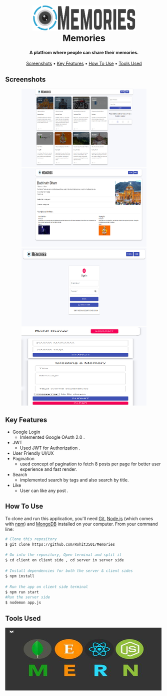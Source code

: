
<h1 align="center">
  <br>
  <a href=""><img src="https://raw.githubusercontent.com/Rohit3501/Memories/main/MemoriesScr/memories-Logo.png" alt="memories" height="80" width="80" ><img src="https://raw.githubusercontent.com/Rohit3501/Memories/main/MemoriesScr/memories-Text.png" alt="memories" height="80" width="250" ></a>
  <br>
  Memories
  <br>
</h1>

<h4 align="center">A platfrom where people can share their memories.</h4>

<p align="center">
</p>

<p align="center">
  <a href="#Screenshots">Screenshots</a> •
  <a href="#key-features">Key Features</a> •
  <a href="#how-to-use">How To Use</a> •
  <a href="#Tools-Used">Tools Used</a>  
</p>


## Screenshots

<p align="center">
<img src="https://raw.githubusercontent.com/Rohit3501/Memories/main/MemoriesScr/MemoriesScr1.png" alt="project" height="250" width="400" >
  <img src="https://raw.githubusercontent.com/Rohit3501/Memories/main/MemoriesScr/MemoriesScr2.png" alt="project" height="250" width="400" >
  <img src="https://raw.githubusercontent.com/Rohit3501/Memories/main/MemoriesScr/MemoriesScr3.png" alt="project" height="250" width="400" >
  <img src="https://raw.githubusercontent.com/Rohit3501/Memories/main/MemoriesScr/MemoriesScr4.png" alt="project" height="250" width="400" >
</p>

## Key Features

* Google Login
  - Imlemented Google OAuth 2.0 .
* JWT
  - Used JWT for Authorization .
* User Friendly UI/UX  
* Pagination
  - used concept of pagination to fetch 8 posts per page for better user experience and fast render.
* Search
  - implemented search by tags and also search by title.
* Like
  - User can like any post .

## How To Use

To clone and run this application, you'll need [Git](https://git-scm.com), [Node.js](https://nodejs.org/en/download/) (which comes with [npm](http://npmjs.com)) and [MongoDB](https://www.mongodb.com/try/download/community) installed on your computer. From your command line:

```bash
# Clone this repository
$ git clone https://github.com/Rohit3501/Memories

# Go into the repository, Open terminal and split it
$ cd client on client side , cd server in server side

# Install dependencies for both the server & client sides
$ npm install

# Run the app on client side terminal
$ npm run start
#Run the server side
$ nodemon app.js
```
## Tools Used 
<img src="https://raw.githubusercontent.com/Rohit3501/Memories/main/MemoriesScr/mernImage.jpeg" alt="project" height="200" width="500" >
